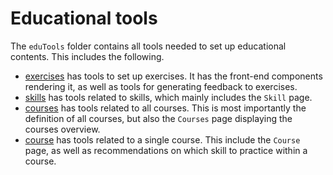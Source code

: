 # Educational tools

The `eduTools` folder contains all tools needed to set up educational contents. This includes the following.

- [exercises](./exercises/) has tools to set up exercises. It has the front-end components rendering it, as well as tools for generating feedback to exercises.
- [skills](./skills/) has tools related to skills, which mainly includes the `Skill` page.
- [courses](./courses/) has tools related to all courses. This is most importantly the definition of all courses, but also the `Courses` page displaying the courses overview.
- [course](./course/) has tools related to a single course. This include the `Course` page, as well as recommendations on which skill to practice within a course.
